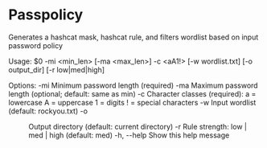 # Passpolicy
Generates a hashcat mask, hashcat rule, and filters wordlist based on input password policy

Usage: $0 -mi <min_len> [-ma <max_len>] -c <aA1!> [-w wordlist.txt] [-o output_dir] [-r low|med|high]

Options:
  -mi <num>     Minimum password length (required)
  -ma <num>     Maximum password length (optional; default: same as min)
  -c  <chars>   Character classes (required):
                  a = lowercase
                  A = uppercase
                  1 = digits
                  ! = special characters
  -w <file>     Input wordlist (default: rockyou.txt)
  -o <dir>      Output directory (default: current directory)
  -r <level>    Rule strength: low | med | high (default: med)
  -h, --help    Show this help message
